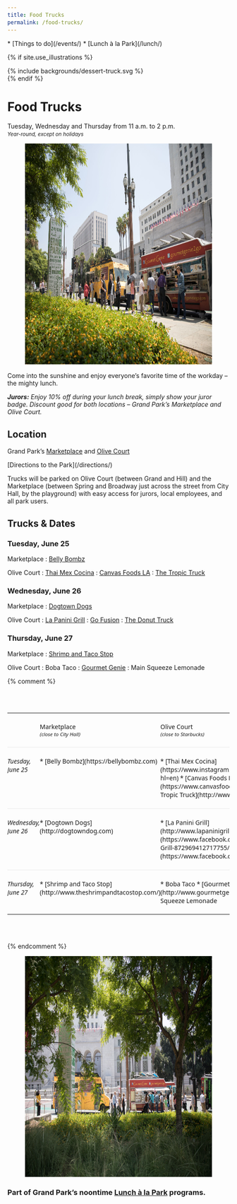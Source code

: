 ```yaml
---
title: Food Trucks
permalink: /food-trucks/
---
```


<nav markdown="1">
* [Things to do](/events/)
* [Lunch à la Park](/lunch/)
</nav>

{% if site.use_illustrations %}
<style>
.girl {
  grid-column: -3/-1;
  grid-row: 1/6;
}
.girl svg {
  height: 20vmax;
  width: auto;
}
main h1 {
  grid-column: 2/-3;
}
main h1 + p {
  grid-column: 2/-3;
}
main > nav:first-child {
  grid-row-start: 1;
}
main > h1 + nav {
    grid-column: 3/-3;
}
</style>

<div class="girl">
{% include backgrounds/dessert-truck.svg %}
</div>
{% endif %}

# Food Trucks

Tuesday, Wednesday and Thursday from <time datetime="11:00">11 a.m.</time> to <time datetime="14:00">2 p.m.</time><br />
_<small>Year-round, except on holidays</small>_



<figure>
  <img src="/uploads/programs/food-trucks-4.jpg" alt="Food Truck" height="500" />
</figure>

Come into the sunshine and enjoy everyone’s favorite time of the workday – the mighty lunch.

_**Jurors:** Enjoy 10% off during your lunch break, simply show your juror badge. Discount good for both locations – Grand Park’s Marketplace and Olive Court._

<main markdown="1">

<div></div>

<div></div>


## Location

Grand Park’s [Marketplace](/areas/) and [Olive Court](/areas/)

<p class="action" markdown="1">
[Directions to the Park](/directions/)
</p>

Trucks will be parked on Olive Court (between Grand and Hill) and the Marketplace (between Spring and Broadway just across the street from City Hall, by the playground) with easy access for jurors, local employees, and all park users.





## Trucks & Dates


<!--

Past food trucks are listed here, to make it easier to copy and paste:

: Boba Taco
: [Angry Pig](https://www.yelp.com/biz/angry-pig-los-angeles)
: [Belly Bombz](https://bellybombz.com)
: [Cali Banh Mi](https://www.calibanhmi.com)
: [Chanchos](http://www.chanchostacos.com/menu/main-dishes.htm)
: [Canvas Foods LA](https://www.canvasfoodsla.com/)
: [District Burger](https://www.facebook.com/districtburgerla/)
: [Dogtown Dogs](http://dogtowndog.com)
: [Go Fusion](https://www.facebook.com/Go-Fusion-N-Grill-872969412717755/)
: [Gourmet Genie](http://www.gourmetgenietogo.com/)
: [La Panini Grill](http://www.lapaninigrill.com/)
: [Made in Brooklyn Pizza](http://mibpizza.com)
: Main Squeeze Lemonade
: [Ooh La La Crepes](https://www.yelp.com/biz/oooh-lala-crepes-gourmet-food-truck-san-fernando)
: [Shrimp and Taco Stop](http://www.theshrimpandtacostop.com/)
: [Street Kitchen LA](http://www.streetkitchenla.com/)
: [The Donut Truck](https://www.facebook.com/ladonuttruck/)
: [The Tropic Truck](http://www.thetropictruck.com/)
: [Wise BBQ](https://wisebarbecue.com)

: _To be announced_

-->

<div></div>

### Tuesday, <span class="avoid-break">June 25</span>

Marketplace
: [Belly Bombz](https://bellybombz.com)

Olive Court
: [Thai Mex Cocina](https://www.instagram.com/thaimexcocina/?hl=en)
: [Canvas Foods LA](https://www.canvasfoodsla.com/)
: [The Tropic Truck](http://www.thetropictruck.com)

<div></div>


### Wednesday, <span class="avoid-break">June 26</span>

Marketplace
: [Dogtown Dogs](http://dogtowndog.com)

Olive Court
: [La Panini Grill](http://www.lapaninigrill.com/)
: [Go Fusion](https://www.facebook.com/Go-Fusion-N-Grill-872969412717755/)
: [The Donut Truck](https://www.facebook.com/ladonuttruck/)

<div></div>

### Thursday, <span class="avoid-break">June 27</span>

Marketplace
: [Shrimp and Taco Stop](http://www.theshrimpandtacostop.com/)

Olive Court
: Boba Taco
: [Gourmet Genie](http://www.gourmetgenietogo.com/)
: Main Squeeze Lemonade

<div></div>

{% comment %}

<style>
table {
  font-family: "Noto Sans", 'Noto Sans JP', 'Noto Sans HK', 'Noto Sans KR', 'Bai Jamjuree', "Public Sans", "Helvetica Neue", Helvetica, Arial, sans-serif;
  grid-column: 2/-2;
  color: var(--midnight);
}
table {
  margin-top: 4.5em;
  margin-bottom: 4.5em;
  border-collapse: collapse;
}

thead th {
  font-weight: normal;
}
thead th small {
  font-style: italic;
  display: block;
}

tbody th[scope] {
  font-style: italic;
  font-weight: normal;
  color: var(--text-color);
}


tbody th,
tbody td {
  border-top: 0.15em solid hsl(0, 0%, 95%);
}

th,
td {
  text-align: left;
  padding: 1.5em 0;
  vertical-align: top;
}
th:first-child {
  padding-left: 0;
}
td:last-child {
  padding-right: 0;
}

table ul {
  margin: 0;
}
table ul,
table li {
  list-style: none;
  margin-left: 0;
  padding-left: 0;
}


</style>

<table>
<thead>
<tr>
  <th scope="col" style="opacity: 0;">Date</th>
  <th scope="col">Marketplace <small>(close to City Hall)</small></th>
  <th scope="col">Olive Court <small>(close to Starbucks)</small></th>
</tr>
</thead>
<tbody>
  
<tr>
<th scope="row">
Tuesday, <span class="avoid-break">June 25</span>
</th>
<td markdown="1">
* [Belly Bombz](https://bellybombz.com)
</td>
<td markdown="1">
* [Thai Mex Cocina](https://www.instagram.com/thaimexcocina/?hl=en)
* [Canvas Foods LA](https://www.canvasfoodsla.com/)
* [The Tropic Truck](http://www.thetropictruck.com)
</td>
</tr>
  
<tr>
<th scope="row">Wednesday, <span class="avoid-break">June 26</span></th>
<td markdown="1">
* [Dogtown Dogs](http://dogtowndog.com)
</td>
<td markdown="1">
* [La Panini Grill](http://www.lapaninigrill.com/)
* [Go Fusion](https://www.facebook.com/Go-Fusion-N-Grill-872969412717755/)
* [The Donut Truck](https://www.facebook.com/ladonuttruck/)
</td>
</tr>
  
<tr>
<th scope="row">Thursday, <span class="avoid-break">June 27</span></th>
<td markdown="1">
* [Shrimp and Taco Stop](http://www.theshrimpandtacostop.com/)
</td>
<td markdown="1">
* Boba Taco
* [Gourmet Genie](http://www.gourmetgenietogo.com/)
* Main Squeeze Lemonade
</td>
</tr>

</tbody>
</table>
{% endcomment %}


<figure>
  <img src="/uploads/programs/food-trucks-3.jpg" alt="Food Truck" height="500" />
</figure>


### Part of Grand Park’s noontime [Lunch à la Park](/lunch/) programs.


<!--
Take a break with rotating food trucks in the park.
-->

</main>

